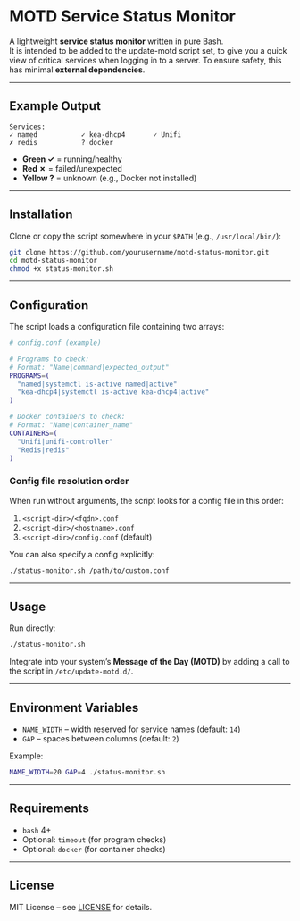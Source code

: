 # MOTD Service Status Monitor

A lightweight **service status monitor** written in pure Bash.  
It is intended to be added to the update-motd script set, to give you a quick view of critical services when logging in to a server.  To ensure safety, this has minimal **external dependencies**.

---

## Example Output

```
Services:
✓ named           ✓ kea-dhcp4       ✓ Unifi
✗ redis           ? docker
```

- **Green ✓** = running/healthy  
- **Red ✗** = failed/unexpected  
- **Yellow ?** = unknown (e.g., Docker not installed)  

---

## Installation

Clone or copy the script somewhere in your `$PATH` (e.g., `/usr/local/bin/`):

```bash
git clone https://github.com/yourusername/motd-status-monitor.git
cd motd-status-monitor
chmod +x status-monitor.sh
```

---

## Configuration

The script loads a configuration file containing two arrays:

```bash
# config.conf (example)

# Programs to check:
# Format: "Name|command|expected_output"
PROGRAMS=(
  "named|systemctl is-active named|active"
  "kea-dhcp4|systemctl is-active kea-dhcp4|active"
)

# Docker containers to check:
# Format: "Name|container_name"
CONTAINERS=(
  "Unifi|unifi-controller"
  "Redis|redis"
)
```

### Config file resolution order

When run without arguments, the script looks for a config file in this order:

1. `<script-dir>/<fqdn>.conf`  
2. `<script-dir>/<hostname>.conf`  
3. `<script-dir>/config.conf` (default)  

You can also specify a config explicitly:

```bash
./status-monitor.sh /path/to/custom.conf
```

---

## Usage

Run directly:

```bash
./status-monitor.sh
```

Integrate into your system’s **Message of the Day (MOTD)** by adding a call to the script in `/etc/update-motd.d/`.

---

## Environment Variables

- `NAME_WIDTH` – width reserved for service names (default: `14`)  
- `GAP` – spaces between columns (default: `2`)  

Example:

```bash
NAME_WIDTH=20 GAP=4 ./status-monitor.sh
```

---

## Requirements

- `bash` 4+  
- Optional: `timeout` (for program checks)  
- Optional: `docker` (for container checks)  

---

## License

MIT License – see [LICENSE](LICENSE) for details.
